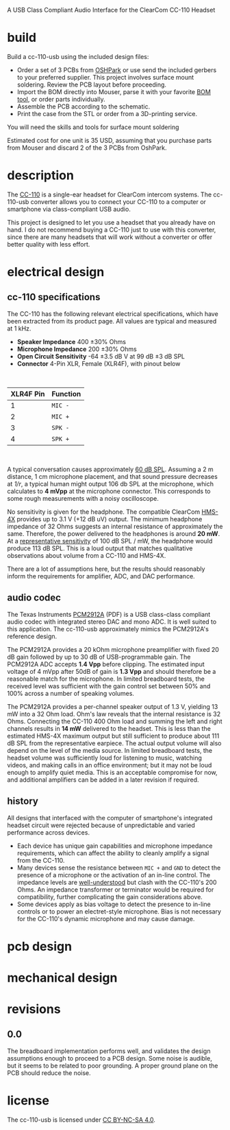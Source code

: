 A USB Class Compliant Audio Interface for the ClearCom CC-110 Headset

# build

Build a cc-110-usb using the included design files:
* Order a set of 3 PCBs from [OSHPark]() or use send the included gerbers to your preferred supplier. This project involves surface mount soldering. Review the PCB layout before proceeding.
* Import the BOM directly into Mouser, parse it with your favorite [BOM tool](), or order parts individually.
* Assemble the PCB according to the schematic.
* Print the case from the STL or order from a 3D-printing service.

You will need the skills and tools for surface mount soldering

Estimated cost for one unit is 35 USD, assuming that you purchase parts from Mouser and discard 2 of the 3 PCBs from OshPark.

# description

The [CC-110](https://www.clearcom.com/product/cc-110/) is a single-ear headset for ClearCom intercom systems. The cc-110-usb converter allows you to connect your CC-110 to a computer or smartphone via class-compliant USB audio.

This project is designed to let you use a headset that you already have on hand. I do not recommend buying a CC-110 just to use with this converter, since there are many headsets that will work without a converter or offer better quality with less effort.

# electrical design

## cc-110 specifications

The CC-110 has the following relevant electrical specifications, which have been extracted from its product page. All values are typical and measured at 1 kHz.
* **Speaker Impedance** 400 ±30% Ohms
* **Microphone Impedance** 200 ±30% Ohms
* **Open Circuit Sensitivity** -64 ±3.5 dB V at 99 dB ±3 dB SPL
* **Connector** 4-Pin XLR, Female (XLR4F), with pinout below

<br/>

XLR4F Pin | Function
------ | ----
1 | `MIC -`
2 | `MIC +`
3 | `SPK -`
4 | `SPK +`

<br/>

A typical conversation causes approximately [60 dB SPL](https://www.cdc.gov/nceh/hearing_loss/what_noises_cause_hearing_loss.html). Assuming a 2 m distance, 1 cm microphone placement, and that sound pressure decreases at *1/r*, a typical human might output 106 db SPL at the microphone, which calculates to **4 mVpp** at the microphone connector. This corresponds to some rough measurements with a noisy oscilloscope.

No sensitivity is given for the headphone. The compatible ClearCom [HMS-4X](https://www.clearcom.com/product/hms-4x/) provides up to 3.1 V (+12 dB uV) output. The minimum headphone impedance of 32 Ohms suggests an internal resistance of approximately the same. Therefore, the power delivered to the headphones is around **20 mW**. At a [representative sensitivity](https://service.shure.com/s/article/understanding-earphone-headphone-specifications?language=en_US) of 100 dB SPL / mW, the headphone would produce 113 dB SPL. This is a loud output that matches qualitative observations about volume from a CC-110 and HMS-4X.

There are a lot of assumptions here, but the results should reasonably inform the requirements for amplifier, ADC, and DAC performance.

## audio codec

The Texas Instruments [PCM2912A](https://www.ti.com/lit/ds/symlink/pcm2912a.pdf) (PDF) is a USB class-class compliant audio codec with integrated stereo DAC and mono ADC. It is well suited to this application. The cc-110-usb approximately mimics the PCM2912A's reference design.

The PCM2912A provides a 20 kOhm microphone preamplifier with fixed 20 dB gain followed by up to 30 dB of USB-programmable gain. The PCM2912A ADC accepts **1.4 Vpp** before clipping. The estimated input voltage of 4 mVpp after 50dB of gain is **1.3 Vpp** and should therefore be a reasonable match for the microphone. In limited breadboard tests, the received level was sufficient with the gain control set between 50% and 100% across a number of speaking volumes.

The PCM2912A provides a per-channel speaker output of 1.3 V, yielding 13 mW into a 32 Ohm load. Ohm's law reveals that the internal resistance is 32 Ohms. Connecting the CC-110 400 Ohm load and summing the left and right channels results in **14 mW** delivered to the headset. This is less than the estimated HMS-4X maximum output but still sufficient to produce about 111 dB SPL from the representative earpiece. The actual output volume will also depend on the level of the media source. In limited breadboard tests, the headset volume was sufficiently loud for listening to music, watching videos, and making calls in an office environment; but it may not be loud enough to amplify quiet media. This is an acceptable compromise for now, and additional amplifiers can be added in a later revision if required.

## history
All designs that interfaced with the computer of smartphone's integrated headset circuit were rejected because of unpredictable and varied performance across devices.
* Each device has unique gain capabilities and microphone impedance requirements, which can affect the ability to cleanly amplify a signal from the CC-110.
* Many devices sense the resistance between `MIC +` and `GND` to detect the presence of a microphone or the activation of an in-line control. The impedance levels are [well-understood](https://source.android.com/devices/accessories/headset/plug-headset-spec) but clash with the CC-110's 200 Ohms. An impedance transformer or terminator would be required for compatibility, further complicating the gain considerations above.
* Some devices apply as bias voltage to detect the presence to in-line controls or to power an electret-style microphone. Bias is not necessary for the CC-110's dynamic microphone and may cause damage.

# pcb design

# mechanical design

# revisions
## 0.0
The breadboard implementation performs well, and validates the design assumptions enough to proceed to a PCB design. Some noise is audible, but it seems to be related to poor grounding. A proper ground plane on the PCB should reduce the noise.

# license
The cc-110-usb is licensed under [CC BY-NC-SA 4.0](https://creativecommons.org/licenses/by-nc-sa/4.0/).
